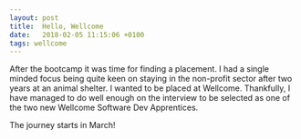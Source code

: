 ```yaml
---
layout: post
title:  Hello, Wellcome
date:   2018-02-05 11:15:06 +0100
tags: wellcome
---
```


After the bootcamp it was time for finding a placement. I had a single minded focus being quite keen on staying in the non-profit sector after two years at an animal shelter. I wanted to be placed at Wellcome. Thankfully, I have managed to do well enough on the interview to be selected as one of the two new Wellcome Software Dev Apprentices.

The journey starts in March!